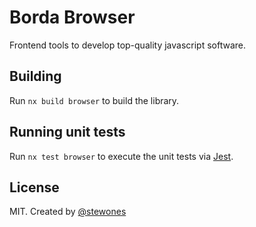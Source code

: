 # Borda Browser

Frontend tools to develop top-quality javascript software.

## Building

Run `nx build browser` to build the library.

## Running unit tests

Run `nx test browser` to execute the unit tests via [Jest](https://jestjs.io).

## License

MIT. Created by [@stewones](https://twitter.com/stewones)
